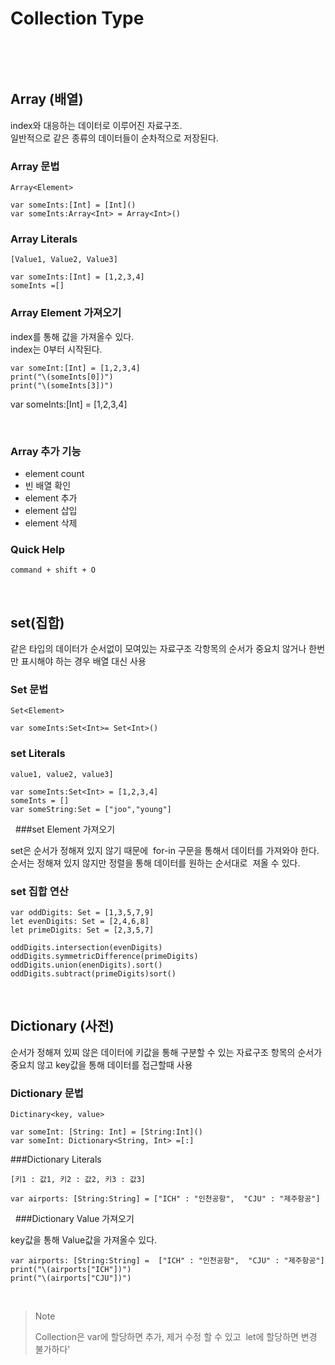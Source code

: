 **Collection Type**
===================
  ## Array (배열)  
index와 대응하는 데이터로 이루어진 자료구조.  일반적으로 같은 종류의 데이터들이 순차적으로 저장된다.  
  
  

### Array 문법    

``` 
Array<Element>
``````  var someInts:[Int] = [Int]()var someInts:Array<Int> = Array<Int>()```
### Array Literals```[Value1, Value2, Value3]
``````var someInts:[Int] = [1,2,3,4]  someInts =[]
```### Array Element 가져오기index를 통해 값을 가져올수 있다.   index는 0부터 시작된다.  ```var someInt:[Int] = [1,2,3,4]  
print("\(someInts[0])")  print("\(someInts[3])")  
```
var someInts:[Int] = [1,2,3,4]      ### Array 추가 기능
- element count- 빈 배열 확인- element 추가- element 삽입- element 삭제
### Quick Help```command + shift + O
```
 ## set(집합)
 같은 타입의 데이터가 순서없이 모여있는 자료구조각항목의 순서가 중요치 않거나 한번만 표시해야 하는 경우 배열 대신 사용 ### Set 문법
  ```
Set<Element>
```

```var someInts:Set<Int>= Set<Int>()
```

### set Literals

```
value1, value2, value3]```

```var someInts:Set<Int> = [1,2,3,4]someInts = []var someString:Set = ["joo","young"]
``` ###set Element 가져오기
set은 순서가 정해져 있지 않기 때문에  for-in 구문을 통해서 데이터를 가져와야 한다.순서는 정해져 있지 않지만 정렬을 통해 데이터를 원하는 순서대로  져올 수 있다.  ### set 집합 연산	 
```var oddDigits: Set = [1,3,5,7,9]let evenDigits: Set = [2,4,6,8]let primeDigits: Set = [2,3,5,7] oddDigits.intersection(evenDigits)oddDigits.symmetricDifference(primeDigits)oddDigits.union(enenDigits).sort()oddDigits.subtract(primeDigits)sort()```  ## Dictionary (사전) 
순서가 정해져 있찌 않은 데이터에 키값을 통해 구분할 수 있는 자료구조항목의 순서가 중요치 않고 key값을 통해 데이터를 접근할때 사용 

### Dictionary 문법

```
Dictinary<key, value>   ``````var someInt: [String: Int] = [String:Int]()var someInt: Dictionary<String, Int> =[:]```
###Dictionary Literals
```
[키1 : 값1, 키2 : 값2, 키3 : 값3] var airports: [String:String] = ["ICH" : "인천공항",  "CJU" : "제주항공"]
```
 ###Dictionary Value 가져오기
key값을 통해 Value값을 가져올수 있다.``` var airports: [String:String] =  ["ICH" : "인천공항",  "CJU" : "제주항공"]print("\(airports["ICH"])")print("\(airports["CJU"])")```
 
>Note  
> 
>Collection은 var에 할당하면 추가, 제거 수정 할 수 있고  let에 할당하면 변경 불가하다'  